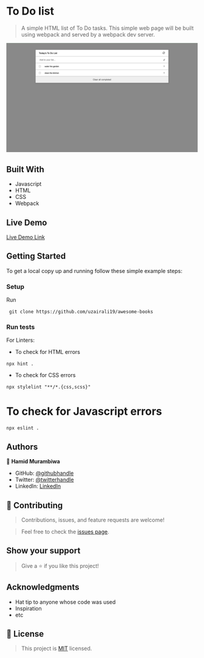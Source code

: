 # To Do list

> A simple HTML list of To Do tasks. This simple web page will be built using webpack and served by a webpack dev server.

![screenshot](https://github.com/hamid-murambiwa/to-do-list-img/blob/main/Screenshot%202021-10-25%20at%2010.24.20.png)

## Built With

- Javascript
- HTML
- CSS
- Webpack

## Live Demo

[Live Demo Link](https://hamid-murambiwa.github.io/To-Do-list/)


## Getting Started

To get a local copy up and running follow these simple example steps:
### Setup

Run
```
 git clone https://github.com/uzairali19/awesome-books
```
### Run tests

For Linters:
- To check for HTML errors
```
npx hint .
```

- To check for CSS errors
```
npx stylelint "**/*.{css,scss}"
```

# To check for Javascript errors
```
npx eslint .
```
## Authors

👤 **Hamid Murambiwa**

- GitHub: [@githubhandle](https://github.com/hamid-murambiwa)
- Twitter: [@twitterhandle](https://twitter.com/Hamid87789454)
- LinkedIn: [LinkedIn](https://www.linkedin.com/in/hamid-murambiwa-8a9a9520a/)


## 🤝 Contributing

> Contributions, issues, and feature requests are welcome!

> Feel free to check the [issues page](https://github.com/hamid-murambiwa/To-Do-list/issues).

## Show your support

> Give a ⭐️ if you like this project!

## Acknowledgments

- Hat tip to anyone whose code was used
- Inspiration
- etc

## 📝 License

> This project is [MIT](./MIT.md) licensed.